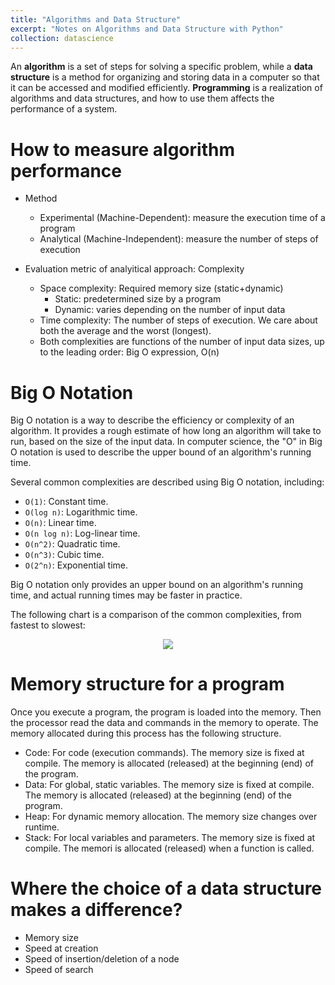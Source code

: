 ```yaml
---
title: "Algorithms and Data Structure"
excerpt: "Notes on Algorithms and Data Structure with Python"
collection: datascience
---
```

An **algorithm** is a set of steps for solving a specific problem, while a **data structure** is a method for organizing and storing data in a computer so that it can be accessed and modified efficiently. **Programming** is a realization of algorithms and data structures, and how to use them affects the performance of a system.

# How to measure algorithm performance
- Method
    - Experimental (Machine-Dependent): measure the execution time of a program
    - Analytical (Machine-Independent): measure the number of steps of execution

- Evaluation metric of analyitical approach: Complexity
    - Space complexity: Required memory size (static+dynamic)
        - Static: predetermined size by a program
        - Dynamic: varies depending on the number of input data
    - Time complexity: The number of steps of execution. We care about both the average and the worst (longest).
    - Both complexities are functions of the number of input data sizes, up to the leading order: Big O expression, O(n)

# Big O Notation

Big O notation is a way to describe the efficiency or complexity of an algorithm. It provides a rough estimate of how long an algorithm will take to run, based on the size of the input data. In computer science, the "O" in Big O notation is used to describe the upper bound of an algorithm's running time.

Several common complexities are described using Big O notation, including:

-   `O(1)`: Constant time. 
-   `O(log n)`: Logarithmic time. 
-   `O(n)`: Linear time.
-   `O(n log n)`: Log-linear time. 
-   `O(n^2)`: Quadratic time. 
-   `O(n^3)`: Cubic time. 
-   `O(2^n)`: Exponential time. 

 Big O notation only provides an upper bound on an algorithm's running time, and actual running times may be faster in practice.

The following chart is a comparison of the common complexities, from fastest to slowest:
<p align="center">
<img src="{{ site.url }}{{ site.baseurl }}//datascience_files/bigo.png">
</p>

# Memory structure for a program
Once you execute a program, the program is loaded into the memory. 
Then the processor read the data and commands in the memory to operate.
The memory allocated during this process has the following structure. 
- Code: For code (execution commands). The memory size is fixed at compile. The memory is allocated (released)  at the beginning (end) of the program.
- Data: For global, static variables. The memory size is fixed at compile. The memory is allocated (released) at the beginning (end) of the program.
- Heap: For dynamic memory allocation. The memory size changes over runtime.
- Stack: For local variables and parameters. The memory size is fixed at compile. The memori is allocated (released) when a function is called.


# Where the choice of a data structure makes a difference?
- Memory size
- Speed at creation 
- Speed of insertion/deletion of a node
- Speed of search
